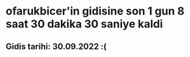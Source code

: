 # ofarukbicer'in gidisine son 1 gun 8 saat 30 dakika 30 saniye kaldi

## Gidis tarihi: 30.09.2022 :(